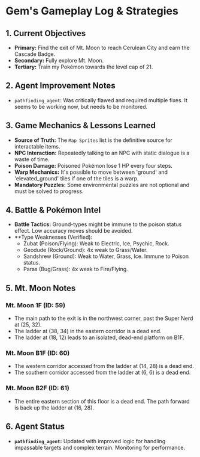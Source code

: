 # Gem's Gameplay Log & Strategies

## 1. Current Objectives
- **Primary:** Find the exit of Mt. Moon to reach Cerulean City and earn the Cascade Badge.
- **Secondary:** Fully explore Mt. Moon.
- **Tertiary:** Train my Pokémon towards the level cap of 21.

## 2. Agent Improvement Notes
*   `pathfinding_agent`: Was critically flawed and required multiple fixes. It seems to be working now, but needs to be monitored.

## 3. Game Mechanics & Lessons Learned
*   **Source of Truth:** The `Map Sprites` list is the definitive source for interactable items.
*   **NPC Interaction:** Repeatedly talking to an NPC with static dialogue is a waste of time.
*   **Poison Damage:** Poisoned Pokémon lose 1 HP every four steps.
*   **Warp Mechanics:** It's possible to move between 'ground' and 'elevated_ground' tiles if one of the tiles is a warp.
*   **Mandatory Puzzles:** Some environmental puzzles are not optional and must be solved to progress.

## 4. Battle & Pokémon Intel
*   **Battle Tactics:** Ground-types might be immune to the poison status effect. Low accuracy moves should be avoided.
*   **Type Weaknesses (Verified):
    *   Zubat (Poison/Flying): Weak to Electric, Ice, Psychic, Rock.
    *   Geodude (Rock/Ground): 4x weak to Grass/Water.
    *   Sandshrew (Ground): Weak to Water, Grass, Ice. Immune to Poison status.
    *   Paras (Bug/Grass): 4x weak to Fire/Flying.

## 5. Mt. Moon Notes
### Mt. Moon 1F (ID: 59)
*   The main path to the exit is in the northwest corner, past the Super Nerd at (25, 32).
*   The ladder at (38, 34) in the eastern corridor is a dead end.
*   The ladder at (18, 12) leads to an isolated, dead-end platform on B1F.

### Mt. Moon B1F (ID: 60)
*   The western corridor accessed from the ladder at (14, 28) is a dead end.
*   The southern corridor accessed from the ladder at (6, 6) is a dead end.

### Mt. Moon B2F (ID: 61)
*   The entire eastern section of this floor is a dead end. The path forward is back up the ladder at (16, 28).

## 6. Agent Status
*   **`pathfinding_agent`:** Updated with improved logic for handling impassable targets and complex terrain. Monitoring for performance.